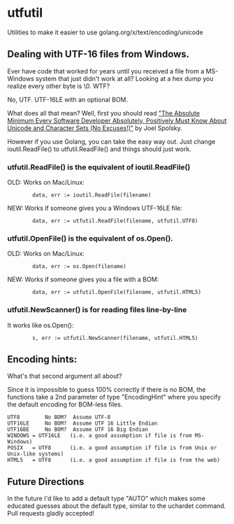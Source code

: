 # utfutil

Utilities to make it easier to use golang.org/x/text/encoding/unicode

## Dealing with UTF-16 files from Windows.

Ever have code that worked for years until you received a file from
a MS-Windows system that just didn't work at all?  Looking at a hex
dump you realize every other byte is \0.  WTF?

No, UTF.  UTF-16LE with an optional BOM.

What does all that mean?  Well, first you should read
["The Absolute Minimum Every Software Developer Absolutely, Positively Must Know About Unicode and Character Sets (No Excuses!)"](http://www.joelonsoftware.com/articles/Unicode.html) by Joel Spolsky.

However if you use Golang, you can take the easy way out.
Just change ioutil.ReadFile() to utfutil.ReadFile() and things
should just work.

### utfutil.ReadFile() is the equivalent of ioutil.ReadFile()

OLD: Works on Mac/Linux:

```
		data, err := ioutil.ReadFile(filename)
```

NEW: Works if someone gives you a Windows UTF-16LE file:

```
		data, err := utfutil.ReadFile(filename, utfutil.UTF8)
```

### utfutil.OpenFile() is the equivalent of os.Open().

OLD: Works on Mac/Linux:

```
		data, err := os.Open(filename)
```

NEW: Works if someone gives you a file with a BOM:

```
		data, err := utfutil.OpenFile(filename, utfutil.HTML5)
```

### utfutil.NewScanner() is for reading files line-by-line

It works like os.Open():

```
		s, err := utfutil.NewScanner(filename, utfutil.HTML5)
```


## Encoding hints:

What's that second argument all about?

Since it is impossible to guess 100% correctly if there is no BOM,
the functions take a 2nd parameter of type "EncodingHint" where you
specify the default encoding for BOM-less files.

```
UTF8        No BOM?  Assume UTF-8
UTF16LE     No BOM?  Assume UTF 16 Little Endian
UTF16BE     No BOM?  Assume UTF 16 Big Endian
WINDOWS = UTF16LE   (i.e. a good assumption if file is from MS-Windows)
POSIX   = UTF8      (i.e. a good assumption if file is from Unix or Unix-like systems)
HTML5   = UTF8      (i.e. a good assumption if file is from the web)
```

## Future Directions

In the future I'd like to add a default type "AUTO" which
makes some educated guesses about the default type, similar
to the uchardet command.  Pull requests gladly accepted!
